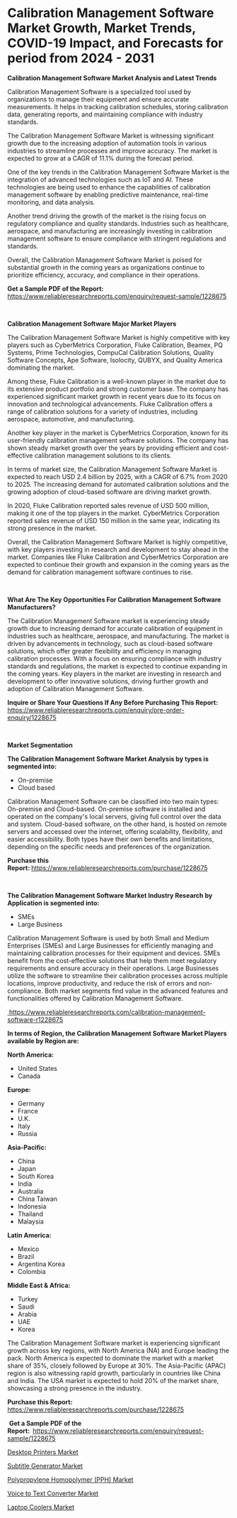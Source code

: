 <p><h1>Calibration Management Software Market Growth, Market Trends, COVID-19 Impact, and Forecasts for period from 2024 - 2031</h1></p><p><strong>Calibration Management Software Market Analysis and Latest Trends</strong></p>
<p><p>Calibration Management Software is a specialized tool used by organizations to manage their equipment and ensure accurate measurements. It helps in tracking calibration schedules, storing calibration data, generating reports, and maintaining compliance with industry standards.</p><p>The Calibration Management Software Market is witnessing significant growth due to the increasing adoption of automation tools in various industries to streamline processes and improve accuracy. The market is expected to grow at a CAGR of 11.1% during the forecast period.</p><p>One of the key trends in the Calibration Management Software Market is the integration of advanced technologies such as IoT and AI. These technologies are being used to enhance the capabilities of calibration management software by enabling predictive maintenance, real-time monitoring, and data analysis.</p><p>Another trend driving the growth of the market is the rising focus on regulatory compliance and quality standards. Industries such as healthcare, aerospace, and manufacturing are increasingly investing in calibration management software to ensure compliance with stringent regulations and standards.</p><p>Overall, the Calibration Management Software Market is poised for substantial growth in the coming years as organizations continue to prioritize efficiency, accuracy, and compliance in their operations.</p></p>
<p><strong>Get a Sample PDF of the Report:&nbsp;</strong> <a href="https://www.reliableresearchreports.com/enquiry/request-sample/1228675">https://www.reliableresearchreports.com/enquiry/request-sample/1228675</a></p>
<p>&nbsp;</p>
<p><strong>Calibration Management Software Major Market Players</strong></p>
<p><p>The Calibration Management Software Market is highly competitive with key players such as CyberMetrics Corporation, Fluke Calibration, Beamex, PQ Systems, Prime Technologies, CompuCal Calibration Solutions, Quality Software Concepts, Ape Software, Isolocity, QUBYX, and Quality America dominating the market.</p><p>Among these, Fluke Calibration is a well-known player in the market due to its extensive product portfolio and strong customer base. The company has experienced significant market growth in recent years due to its focus on innovation and technological advancements. Fluke Calibration offers a range of calibration solutions for a variety of industries, including aerospace, automotive, and manufacturing.</p><p>Another key player in the market is CyberMetrics Corporation, known for its user-friendly calibration management software solutions. The company has shown steady market growth over the years by providing efficient and cost-effective calibration management solutions to its clients.</p><p>In terms of market size, the Calibration Management Software Market is expected to reach USD 2.4 billion by 2025, with a CAGR of 6.7% from 2020 to 2025. The increasing demand for automated calibration solutions and the growing adoption of cloud-based software are driving market growth.</p><p>In 2020, Fluke Calibration reported sales revenue of USD 500 million, making it one of the top players in the market. CyberMetrics Corporation reported sales revenue of USD 150 million in the same year, indicating its strong presence in the market.</p><p>Overall, the Calibration Management Software Market is highly competitive, with key players investing in research and development to stay ahead in the market. Companies like Fluke Calibration and CyberMetrics Corporation are expected to continue their growth and expansion in the coming years as the demand for calibration management software continues to rise.</p></p>
<p>&nbsp;</p>
<p><strong>What Are The Key Opportunities For Calibration Management Software Manufacturers?</strong></p>
<p><p>The Calibration Management Software market is experiencing steady growth due to increasing demand for accurate calibration of equipment in industries such as healthcare, aerospace, and manufacturing. The market is driven by advancements in technology, such as cloud-based software solutions, which offer greater flexibility and efficiency in managing calibration processes. With a focus on ensuring compliance with industry standards and regulations, the market is expected to continue expanding in the coming years. Key players in the market are investing in research and development to offer innovative solutions, driving further growth and adoption of Calibration Management Software.</p></p>
<p><strong>Inquire or Share Your Questions If Any Before Purchasing This Report:</strong> <a href="https://www.reliableresearchreports.com/enquiry/pre-order-enquiry/1228675">https://www.reliableresearchreports.com/enquiry/pre-order-enquiry/1228675</a></p>
<p>&nbsp;</p>
<p><strong>Market Segmentation</strong></p>
<p><strong>The Calibration Management Software Market Analysis by types is segmented into:</strong></p>
<p><ul><li>On-premise</li><li>Cloud based</li></ul></p>
<p><p>Calibration Management Software can be classified into two main types: On-premise and Cloud-based. On-premise software is installed and operated on the company's local servers, giving full control over the data and system. Cloud-based software, on the other hand, is hosted on remote servers and accessed over the internet, offering scalability, flexibility, and easier accessibility. Both types have their own benefits and limitations, depending on the specific needs and preferences of the organization.</p></p>
<p><strong>Purchase this Report:&nbsp;</strong><a href="https://www.reliableresearchreports.com/purchase/1228675">https://www.reliableresearchreports.com/purchase/1228675</a></p>
<p>&nbsp;</p>
<p><strong>The Calibration Management Software Market Industry Research by Application is segmented into:</strong></p>
<p><ul><li>SMEs</li><li>Large Business</li></ul></p>
<p><p>Calibration Management Software is used by both Small and Medium Enterprises (SMEs) and Large Businesses for efficiently managing and maintaining calibration processes for their equipment and devices. SMEs benefit from the cost-effective solutions that help them meet regulatory requirements and ensure accuracy in their operations. Large Businesses utilize the software to streamline their calibration processes across multiple locations, improve productivity, and reduce the risk of errors and non-compliance. Both market segments find value in the advanced features and functionalities offered by Calibration Management Software.</p></p>
<p><a href="https://www.reliableresearchreports.com/calibration-management-software-r1228675">&nbsp;https://www.reliableresearchreports.com/calibration-management-software-r1228675</a></p>
<p><strong>In terms of Region, the Calibration Management Software Market Players available by Region are:</strong></p>
<p>
    <p> <strong> North America: </strong>
        <ul>
            <li>United States</li>
            <li>Canada</li>
        </ul>
        </p> 
    <p> <strong> Europe: </strong>
        <ul>
            <li>Germany</li>
            <li>France</li>
            <li>U.K.</li>
            <li>Italy</li>
            <li>Russia</li>
        </ul>
        </p> 
    <p> <strong> Asia-Pacific: </strong>
        <ul>
            <li>China</li>
            <li>Japan</li>
            <li>South Korea</li>
            <li>India</li>
            <li>Australia</li>
            <li>China Taiwan</li>
            <li>Indonesia</li>
            <li>Thailand</li>
            <li>Malaysia</li>
        </ul>
        </p> 
    <p> <strong> Latin America: </strong>
        <ul>
            <li>Mexico</li>
            <li>Brazil</li>
            <li>Argentina Korea</li>
            <li>Colombia</li>
        </ul>
        </p> 
    <p> <strong> Middle East & Africa: </strong>
        <ul>
            <li>Turkey</li>
            <li>Saudi</li>
            <li>Arabia</li>
            <li>UAE</li>
            <li>Korea</li>
        </ul>
    </p>
    </p>
<p><p>The Calibration Management Software market is experiencing significant growth across key regions, with North America (NA) and Europe leading the pack. North America is expected to dominate the market with a market share of 35%, closely followed by Europe at 30%. The Asia-Pacific (APAC) region is also witnessing rapid growth, particularly in countries like China and India. The USA market is expected to hold 20% of the market share, showcasing a strong presence in the industry.</p></p>
<p><strong>Purchase this Report: </strong><a href="https://www.reliableresearchreports.com/purchase/1228675">https://www.reliableresearchreports.com/purchase/1228675</a></p>
<p>&nbsp;<strong>Get a Sample PDF of the Report:&nbsp;&nbsp;</strong><a href="https://www.reliableresearchreports.com/enquiry/request-sample/1228675">https://www.reliableresearchreports.com/enquiry/request-sample/1228675</a></p>
<p><strong></strong></p>
<p><p><a href="https://issuu.com/reportprime-2/docs/desktop-printers-market-size-2030.pptx">Desktop Printers Market</a></p><p><a href="https://github.com/CliffMedina6/Market-Research-Report-List-6/blob/main/subtitle-generator-market.md">Subtitle Generator Market</a></p><p><a href="https://medium.com/@susanwest38/insights-into-the-polypropylene-homopolymer-pph-market-size-which-is-expanding-with-a-13-cagr-57f7ee80c14a">Polypropylene Homopolymer (PPH) Market</a></p><p><a href="https://github.com/provorikovar/Market-Research-Report-List-5/blob/main/voice-to-text-converter-market.md">Voice to Text Converter Market</a></p><p><a href="https://issuu.com/reportprime-2/docs/laptop-coolers-market-size-2030.pptx">Laptop Coolers Market</a></p></p>